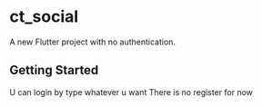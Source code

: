 # ct_social

A new Flutter project with no authentication.

## Getting Started

U can login by type whatever u want 
There is no register for now